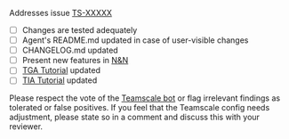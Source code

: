 Addresses issue [TS-XXXXX](https://cqse.atlassian.net/browse/TS-XXXXX)

- [ ] Changes are tested adequately
- [ ] Agent's README.md updated in case of user-visible changes
- [ ] CHANGELOG.md updated
- [ ] Present new features in [N&N](https://cqse.atlassian.net/l/cp/KHSr81m1)
- [ ] [TGA Tutorial](https://docs.teamscale.com/tutorial/setting-up-tga-java) updated
- [ ] [TIA Tutorial](https://docs.teamscale.com/tutorial/tia-java/) updated

Please respect the vote of the [Teamscale bot](https://demo.teamscale.com) or flag irrelevant findings as tolerated or false positives. If you feel that the Teamscale config needs adjustment, please state so in a comment and discuss this with your reviewer.

